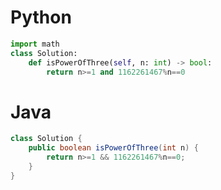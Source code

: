 # Python
```python
import math
class Solution:
	def isPowerOfThree(self, n: int) -> bool:
		return n>=1 and 1162261467%n==0
```
# Java
```java
class Solution {
	public boolean isPowerOfThree(int n) {
		return n>=1 && 1162261467%n==0;
	}
}
```
